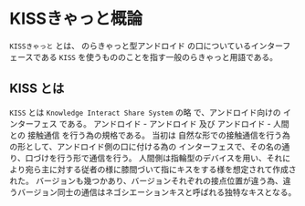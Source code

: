 # KISSきゃっと概論

`KISSきゃっと` とは、 のらきゃっと型アンドロイド の口についているインターフェースである `KISS` を使うもののことを指す一般のらきゃっと用語である。

## KISS とは

`KISS` とは `Knowledge Interact Share System` の略 で、アンドロイド向けの インターフェス である。
アンドロイド - アンドロイド 及び アンドロイド - 人間 との 接触通信 を行う為の規格である。
当初は 自然な形での接触通信を行う為の形として、アンドロイド側の口に付ける為の インターフェスで、その名の通り、口づけを行う形で通信を行う。 人間側は指輪型のデバイスを用い、それにより宛ら主に対する従者の様に膝間づいて指にキスをする様を想定されて作成された。
バージョンも幾つかあり、バージョンそれぞれの接点位置が違う為、違うバージョン同士の通信はネゴシエーションキスと呼ばれる独特なキスとなる。
